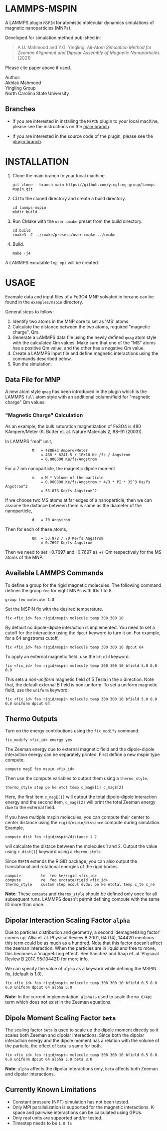 # LAMMPS-MSPIN
A LAMMPS plugin `MSPIN` for atomistic molecular dynamics simulations of magnetic nanoparticles (MNPs).

Developed for simulation method published in:
>A.U. Mahmood and Y.G. Yingling. *All-Atom Simulation Method for Zeeman Alignment
and Dipolar Assembly of Magnetic Nanoparticles.* (2021)

Please cite paper above if used.

Author:   
Akhlak Mahmood   
Yingling Group  
North Carolina State University

## Branches
- If you are interested in installing the `MSPIN` plugin to your local machine,
please see the instructions on the [main branch](https://github.com/yingling-group/lammps-mspin "main branch").

- If you are interested in the source code of the plugin, please see the 
[plugin branch](https://github.com/yingling-group/lammps-mspin/tree/plugin "plugin branch").


# INSTALLATION

1. Clone the main branch to your local machine.
    ```
    git clone --branch main https://github.com/yingling-group/lammps-mspin.git
    ```

2. CD to the cloned directory and create a build directory.
    ```
    cd lammps-mspin
    mkdir build
    ```
3. Run CMake with the `user.cmake` preset from the build directory.
    ```
    cd build
    cmake3 -C ../cmake/presets/user.cmake ../cmake
    ```

4. Build.
    ```
    make -j4
    ```

A LAMMPS excutable `lmp_mpi` will be created.

# USAGE
Example data and input files of a Fe3O4 MNP solvated in hexane can be found in the `examples/mspin` directory.

General steps to follow:
1. Identify two atoms in the MNP core to set as 'MS' atoms.
2. Calculate the distance between the two atoms, required "magnetic charge", Qm.
3. Generate a LAMMPS data file using the newly defined `qmag` atom style with the calculated Qm values.
Make sure that one of the "MS" atoms has a positive Qm value, and the other has a negative Qm value.
2. Create a LAMMPS input file and define magnetic interactions using the commands described below.
3. Run the simulation.

## Data File for MNP
A new atom style `qmag` has been introduced in the plugin which is the LAMMPS `full` atom style
with an additional column/field for "magnetic charge" Qm values.

### "Magnetic Charge" Calculation
As an example, the bulk saturation magnetization of Fe3O4 is 480 KAmpere/Meter
(K. Butter et. al. Nature Materials 2, 88–91 (2003)).

In LAMMPS "real" unit,

				M	= 480E+3 Ampere/Meter
				    = 480 * 6241.5 / 1E+10 Ke /fs / Angstrom
                    = 0.000300 Ke/fs/Angstrom

For a 7 nm nanoparticle, the magnetic dipole moment

				m	= M * Volume of the particle
					= 0.000300 Ke/fs/Angstrom * 4/3 * PI * 35^3 Ke/fs Angstrom^3
					= 53.878 Ke/fs Angstrom^2

If we choose two MS atoms at far edges of a nanoparticle, then we can assume the distance
between them is same as the diameter of the nanoparticle,

				d 	= 70 Angstrom

Then for each of these atoms,

				Qm 	= 53.878 / 70 Ke/fs Angstrom
					= 0.7697 Ke/fs Angstrom

Then we need to set +0.7697 and -0.7697 as +/-Qm respectively for the MS atoms of the MNP.


## Available LAMMPS Commands
To define a group for the rigid magnetic molecules. The following command defines the 
group `feo` for eight MNPs with IDs 1 to 8.

    group feo molecule 1:8

Set the MSPIN fix with the desired temperature.

    fix <fix_id> feo rigid/mspin molecule temp 300 300 10 

By default no dipole-dipole interaction is implemented.
You need to set a cutoff for the interaction using the `dpcut` keyword to turn it on.
For example, for a 64 angstroms cutoff,

    fix <fix_id> feo rigid/mspin molecule temp 300 300 10 dpcut 64

To apply an external magnetic field, use the `bfield` keyword.

    fix <fix_id> feo rigid/mspin molecule temp 300 300 10 bfield 5.0 0.0 0.0

This sets a *non-uniform* magnetic field of 5 Tesla in the x direction.
Note that, the default external B field is non-uniform.
To set a uniform magnetic field, use the `uniform` keyword.

    fix <fix_id> feo rigid/mspin molecule temp 300 300 10 bfield 5.0 0.0 0.0 uniform dpcut 64


## Thermo Outputs
Turn on the energy contributions using the `fix_modify` command.

    fix_modify <fix_id> energy yes

The Zeeman energy due to external magnetic field and the dipole-dipole interaction energy
can be separately printed. First define a new mspin type compute.

    compute magE feo mspin <fix_id>

Then use the compute variables to output them using a `thermo_style`.

    thermo_style step pe ke etot temp c_magE[1] c_magE[2]

Here, the first item `c_magE[1]` will output the total dipole-dipole interaction energy
and the second item, `c_magE[2]` will print the total Zeeman energy due to the external field.

If you have multiple mspin molecules, you can compute their center to center distance using
the `rigid/mspin/distance` compute during simulation. Example,

    compute dist feo rigid/mspin/distance 1 2

will calculate the distace between the molecules 1 and 2.
Output the value using `c_dist[1]` keyword using a `thermo_style`.

Since `MSPIN` extends the RIGID package, you can also output the translational and rotational energies
of the rigid bodies.

    compute 	    te	feo ke/rigid <fix_id>
    compute 	    re	feo erotate/rigid <fix_id>
    thermo_style 	custom step ecoul evdwl pe ke etotal temp c_te c_re

**Note**: These `compute` and `thermo_style` should be defined only once
for all subsequent runs. LAMMPS doesn't permit defining compute with the
same ID more than once.

## Dipolar Interaction Scaling Factor `alpha`
Due to particles distribution and geometry, a second ‘demagnetizing factor’ comes up.
Allia et. al. Physical Review B 2001, 64 (14), 144420 mentions this term could be as much as a hundred. 
Note that this factor doesn’t affect the zeeman interaction.
When the particles are in liquid and free to move, this becomes a ‘magnetizing effect’.
See Sanchez and Raap et. al. Physical Review B 2017, 95(134421) for more info.

We can specify the value of `alpha` as a keyword while defining the MSPIN fix, (default is 1.0).

    fix <fix_id> feo rigid/mspin molecule temp 300 300 10 bfield 0.5 0.0 0.0 uniform dpcut 64 alpha 5.0

**Note**: In the current implementation, `alpha` is used to scale the `mu_0/4pi` term which does not exist in the Zeeman equations.

## Dipole Moment Scaling Factor `beta`
The scaling factor `beta` is used to scale up the dipole moment directly
so it scales both Zeeman and dipolar interactions.
Since both the dipolar interaction energy and the dipole moment has
a relation with the volume of the particle, the effect of `beta` is same for both.

```
fix <fix_id> feo rigid/mspin molecule temp 300 300 10 bfield 0.5 0.0 0.0 uniform dpcut 64 alpha 5.0 beta 8.0
```

**Note**: `alpha` affects the dipolar interactions only, `beta` affects both Zeeman and dipolar interactions.

## Currently Known Limitations
- Constant pressure (NPT) simulation has not been tested.
- Only MPI parallelization is supported for the magnetic interactions.
K-space and pairwise interactions can be calculated using GPUs.
- Only real units are supported and/or tested.
- Timestep needs to be `1.0 fs`
